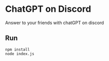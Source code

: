 # ChatGPT on Discord
Answer to your friends with chatGPT on discord

## Run
```shell
npm install
node index.js
```
